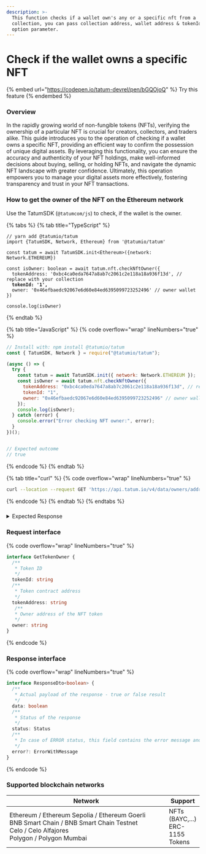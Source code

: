 ```yaml
---
description: >-
  This function checks if a wallet own's any or a specific nft from a
  collection, you can pass collection address, wallet address & tokenId as an
  option parameter.
---
```


# Check if the wallet owns a specific NFT

{% embed url="https://codepen.io/tatum-devrel/pen/bGQOjoQ" %}
Try this feature
{% endembed %}

### Overview

In the rapidly growing world of non-fungible tokens (NFTs), verifying the ownership of a particular NFT is crucial for creators, collectors, and traders alike. This guide introduces you to the operation of checking if a wallet owns a specific NFT, providing an efficient way to confirm the possession of unique digital assets. By leveraging this functionality, you can ensure the accuracy and authenticity of your NFT holdings, make well-informed decisions about buying, selling, or holding NFTs, and navigate the dynamic NFT landscape with greater confidence. Ultimately, this operation empowers you to manage your digital assets more effectively, fostering transparency and trust in your NFT transactions.

### How to get the owner of the NFT on the Ethereum network

Use the TatumSDK (`@tatumcom/js`) to check, if the wallet is the owner.

{% tabs %}
{% tab title="TypeScript" %}
<pre class="language-typescript" data-overflow="wrap" data-line-numbers><code class="lang-typescript">// yarn add @tatumio/tatum
import {TatumSDK, Network, Ethereum} from '@tatumio/tatum'

const tatum = await TatumSDK.init&#x3C;Ethereum>({network: Network.ETHEREUM})

const isOwner: boolean = await tatum.nft.checkNftOwner({
  tokenAddress: '0xbc4ca0eda7647a8ab7c2061c2e118a18a936f13d', // replace with your collection
<strong>  tokenId: '1',
</strong>  owner: '0x46efbaedc92067e6d60e84ed6395099723252496' // owner wallet
})

console.log(isOwner)
</code></pre>
{% endtab %}

{% tab title="JavaScript" %}
{% code overflow="wrap" lineNumbers="true" %}
```javascript
// Install with: npm install @tatumio/tatum
const { TatumSDK, Network } = require("@tatumio/tatum");

(async () => {
  try {
    const tatum = await TatumSDK.init({ network: Network.ETHEREUM });
    const isOwner = await tatum.nft.checkNftOwner({
      tokenAddress: "0xbc4ca0eda7647a8ab7c2061c2e118a18a936f13d", // replace with your collection
      tokenId: "1",
      owner: "0x46efbaedc92067e6d60e84ed6395099723252496" // owner wallet
    });
    console.log(isOwner);
  } catch (error) {
    console.error("Error checking NFT owner:", error);
  }
})();


// Expected outcome
// true
```
{% endcode %}
{% endtab %}

{% tab title="curl" %}
{% code overflow="wrap" lineNumbers="true" %}
```bash
curl --location --request GET 'https://api.tatum.io/v4/data/owners/address?tokenAddress=0xbc4ca0eda7647a8ab7c2061c2e118a18a936f13d&tokenId=1&chain=ethereum&address=0x46efbaedc92067e6d60e84ed6395099723252496'
```
{% endcode %}
{% endtab %}
{% endtabs %}

###

<details>

<summary>Expected Response</summary>

```json5
true
```

</details>

### Request interface

{% code overflow="wrap" lineNumbers="true" %}
```typescript
interface GetTokenOwner {
  /**
   * Token ID
   */
  tokenId: string
  /**
   * Token contract address
   */
  tokenAddress: string
   /**
   * Owner address of the NFT token
   */
  owner: string
}
```
{% endcode %}

### Response interface

{% code overflow="wrap" lineNumbers="true" %}
```typescript
interface ResponseDto<boolean> {
  /**
   * Actual payload of the response - true or false result
   */
  data: boolean
  /**
   * Status of the response
   */
  status: Status
  /**
   * In case of ERROR status, this field contains the error message and detailed description
   */
  error?: ErrorWithMessage
}
```
{% endcode %}

### Supported blockchain networks

<table><thead><tr><th width="417">Network</th><th>Support</th></tr></thead><tbody><tr><td>Ethereum / Ethereum Sepolia / Ethereum Goerli<br>BNB Smart Chain / BNB Smart Chain Testnet<br>Celo / Celo Alfajores<br>Polygon / Polygon Mumbai</td><td>NFTs (BAYC,...)<br>ERC-1155 Tokens</td></tr></tbody></table>

